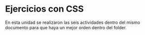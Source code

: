 # Ejercicios con CSS
En esta unidad se realizaron las seis actividades dentro del mismo documento para que haya un mejor orden dentro del folder.

